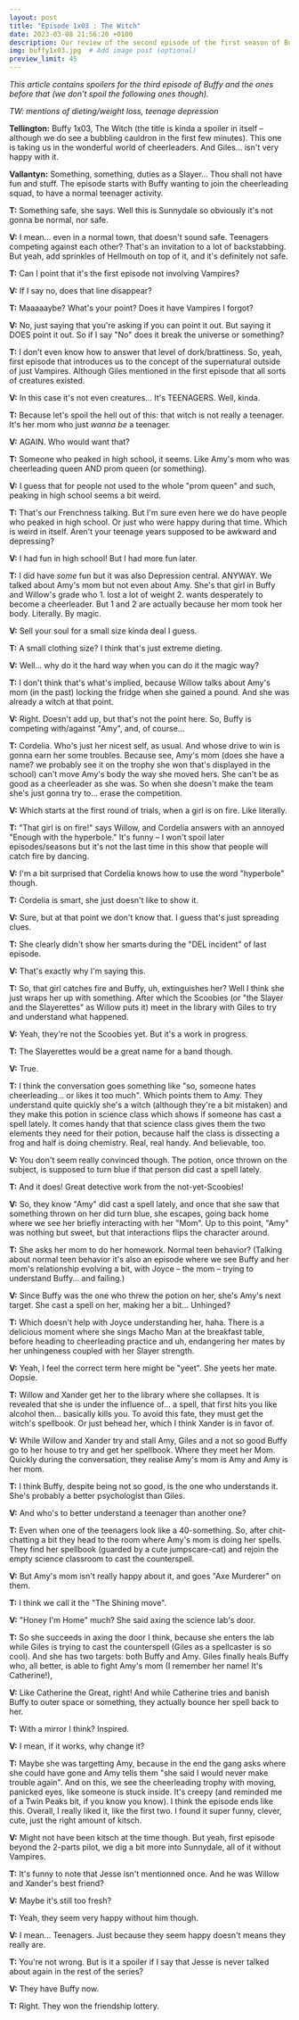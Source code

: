 ```yaml
---
layout: post
title: "Episode 1x03 : The Witch"
date: 2023-03-08 21:56:20 +0100
description: Our review of the second episode of the first season of Buffy the Vampire Slayer. # Add post description (optional)
img: buffy1x03.jpg  # Add image post (optional)
preview_limit: 45
---
```


*This article contains spoilers for the third episode of Buffy and the ones before that (we don’t spoil the following ones though).*



*TW: mentions of dieting/weight loss, teenage depression*



**Tellington:** Buffy 1x03, The Witch (the title is kinda a spoiler in itself – although we do see a bubbling cauldron in the first few minutes). This one is taking us in the wonderful world of cheerleaders. And Giles... isn't very happy with it.



**Vallantyn:** Something, something, duties as a Slayer... Thou shall not have fun and stuff. The episode starts with Buffy wanting to join the cheerleading squad, to have a normal teenager activity.



**T:** Something safe, she says. Well this is Sunnydale so obviously it's not gonna be normal, nor safe.



**V:** I mean... even in a normal town, that doesn't sound safe. Teenagers competing against each other? That's an invitation to a lot of backstabbing. But yeah, add sprinkles of Hellmouth on top of it, and it's definitely not safe.



**T:** Can I point that it's the first episode not involving Vampires?



**V:** If I say no, does that line disappear?



**T:** Maaaaaybe? What's your point? Does it have Vampires I forgot?



**V:** No, just saying that you're asking if you can point it out. But saying it DOES point it out. So if I say "No" does it break the universe or something?



**T:** I don't even know how to answer that level of dork/brattiness. So, yeah, first episode that introduces us to the concept of the supernatural outside of just Vampires. Although Giles mentioned in the first episode that all sorts of creatures existed.



**V:** In this case it's not even creatures... It's TEENAGERS. Well, kinda.

    

**T:** Because let's spoil the hell out of this: that witch is not really a teenager. It's her mom who just *wanna be* a teenager.



**V:** AGAIN. Who would want that?



**T:** Someone who peaked in high school, it seems. Like Amy's mom who was cheerleading queen AND prom queen (or something).



**V:** I guess that for people not used to the whole "prom queen" and such, peaking in high school seems a bit weird.



**T:** That's our Frenchness talking. But I'm sure even here we do have people who peaked in high school. Or just who were happy during that time. Which is weird in itself. Aren't your teenage years supposed to be awkward and depressing?



**V:** I had fun in high school! But I had more fun later.



**T:** I did have *some* fun but it was also Depression central. ANYWAY. We talked about Amy's mom but not even about Amy. She's that girl in Buffy and Willow's grade who 1. lost a lot of weight 2. wants desperately to become a cheerleader. But 1 and 2 are actually because her mom took her body. Literally. By magic.



**V:** Sell your soul for a small size kinda deal I guess.



**T:** A small clothing size? I think that's just extreme dieting.



**V:** Well... why do it the hard way when you can do it the magic way?



**T:** I don't think that's what's implied, because Willow talks about Amy's mom (in the past) locking the fridge when she gained a pound. And she was already a witch at that point.



**V:** Right. Doesn't add up, but that's not the point here. So, Buffy is competing with/against "Amy", and, of course...



**T:**  Cordelia. Who's just her nicest self, as usual. And whose drive to win is gonna earn her some troubles. Because see, Amy's mom (does she have a name? we probably see it on the trophy she won that's displayed in the school) can't move Amy's body the way she moved hers. She can't be as good as a cheerleader as she was. So when she doesn't make the team she's just gonna try to... erase the competition.



**V:** Which starts at the first round of trials, when a girl is on fire. Like literally.



**T:** "That girl is on fire!" says Willow, and Cordelia answers with an annoyed "Enough with the hyperbole." It's funny – I won't spoil later episodes/seasons but it's not the last time in this show that people will catch fire by dancing.



**V:** I'm a bit surprised that Cordelia knows how to use the word "hyperbole" though.



**T:** Cordelia is smart, she just doesn't like to show it.



**V:** Sure, but at that point we don't know that. I guess that's just spreading clues.



**T:** She clearly didn't show her smarts during the "DEL incident" of last episode.



**V:** That's exactly why I'm saying this.



**T:** So, that girl catches fire and Buffy, uh, extinguishes her? Well I think she just wraps her up with something. After which the Scoobies (or "the Slayer and the Slayerettes" as Willow puts it) meet in the library with Giles to try and understand what happened.



**V:** Yeah, they're not the Scoobies yet. But it's a work in progress.



**T:** The Slayerettes would be a great name for a band though.



**V:** True.



**T:** I think the conversation goes something like "so, someone hates cheerleading... or likes it too much". Which points them to Amy. They understand quite quickly she's a witch (although they're a bit mistaken) and they make this potion in science class which shows if someone has cast a spell lately. It comes handy that that science class gives them the two elements they need for their potion, because half the class is dissecting a frog and half is doing chemistry. Real, real handy. And believable, too.



**V:** You don't seem really convinced though. The potion, once thrown on the subject, is supposed to turn blue if that person did cast a spell lately.



**T:** And it does! Great detective work from the not-yet-Scoobies!



**V:** So, they know "Amy" did cast a spell lately, and once that she saw that something thrown on her did turn blue, she escapes, going back home where we see her briefly interacting with her "Mom". Up to this point, "Amy" was nothing but sweet, but that interactions flips the character around.



**T:** She asks her mom to do her homework. Normal teen behavior? (Talking about normal teen behavior it's also an episode where we see Buffy and her mom's relationship evolving a bit, with Joyce – the mom – trying to understand Buffy... and failing.)



**V:** Since Buffy was the one who threw the potion on her, she's Amy's next target. She cast a spell on her, making her a bit... Unhinged?



**T:** Which doesn't help with Joyce understanding her, haha. There is a delicious moment where she sings Macho Man at the breakfast table, before heading to cheerleading practice and uh, endangering her mates by her unhingeness coupled with her Slayer strength.



**V:** Yeah, I feel the correct term here might be "yeet". She yeets her mate. Oopsie.



**T:** Willow and Xander get her to the library where she collapses. It is revealed that she is under the influence of... a spell, that first hits you like alcohol then... basically kills you. To avoid this fate, they must get the witch's spellbook. Or just behead her, which I think Xander is in favor of.



**V:** While Willow and Xander try and stall Amy, Giles and a not so good Buffy go to her house to try and get her spellbook. Where they meet her Mom. Quickly during the conversation, they realise Amy's mom is Amy and Amy is her mom.



**T:** I think Buffy, despite being not so good, is the one who understands it. She's probably a better psychologist than Giles.



**V:** And who's to better understand a teenager than another one?



**T:** Even when one of the teenagers look like a 40-something. So, after chit-chatting a bit they head to the room where Amy's mom is doing her spells. They find her spellbook (guarded by a cute jumpscare-cat) and rejoin the empty science classroom to cast the counterspell.



**V:** But Amy's mom isn't really happy about it, and goes "Axe Murderer" on them.



**T:** I think we call it the "The Shining move".



**V:** "Honey I'm Home" much? She said axing the science lab's door.



**T:** So she succeeds in axing the door I think, because she enters the lab while Giles is trying to cast the counterspell (Giles as a spellcaster is so cool). And she has two targets: both Buffy and Amy. Giles finally heals Buffy who, all better, is able to fight Amy's mom (I remember her name! It's Catherine!), 



**V:** Like Catherine the Great, right! And while Catherine tries and banish Buffy to outer space or something, they actually bounce her spell back to her.



**T:** With a mirror I think? Inspired.



**V:** I mean, if it works, why change it?



**T:** Maybe she was targetting Amy, because in the end the gang asks where she could have gone and Amy tells them "she said I would never make trouble again". And on this, we see the cheerleading trophy with moving, panicked eyes, like someone is stuck inside. It's creepy (and reminded me of a Twin Peaks bit, if you know you know). I think the episode ends like this. Overall, I really liked it, like the first two. I found it super funny, clever, cute, just the right amount of kitsch.



**V:** Might not have been kitsch at the time though. But yeah, first episode beyond the 2-parts pilot, we dig a bit more into Sunnydale, all of it without Vampires.



**T:** It's funny to note that Jesse isn't mentionned once. And he was Willow and Xander's best friend?



**V:** Maybe it's still too fresh?



**T:** Yeah, they seem very happy without him though.



**V:** I mean... Teenagers. Just because they seem happy doesn't means they really are.



**T:** You're not wrong. But is it a spoiler if I say that Jesse is never talked about again in the rest of the series?



**V:** They have Buffy now.



**T:** Right. They won the friendship lottery. 




























